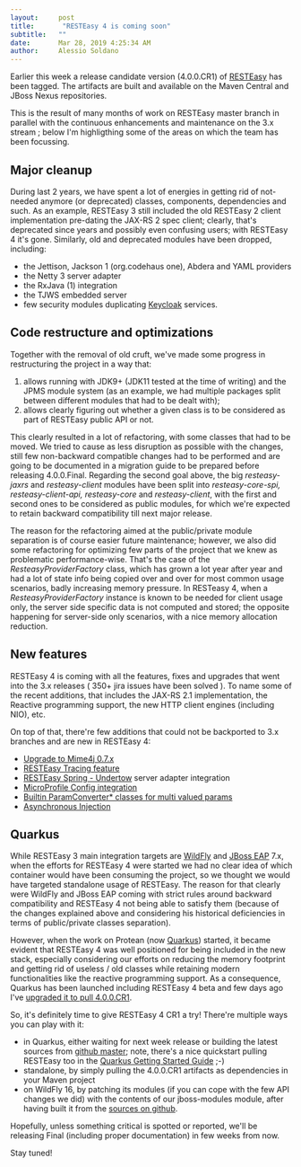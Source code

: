 ```yaml
---
layout:     post
title:       "RESTEasy 4 is coming soon"
subtitle:   ""
date:       Mar 28, 2019 4:25:34 AM
author:     Alessio Soldano
---
```


Earlier this week a release candidate version (4.0.0.CR1) of [RESTEasy](https://resteasy.github.io/) has been tagged. The artifacts are built and available on the Maven Central and JBoss Nexus repositories.

This is the result of many months of work on RESTEasy master branch in parallel with the continuous enhancements and maintenance on the 3.x stream ; below I&#39;m highligthing some of the areas on which the team has been focussing. 

## Major cleanup ##

During last 2 years, we have spent a lot of energies in getting rid of not-needed anymore (or deprecated) classes, components, dependencies and such. As an example, RESTEasy 3 still included the old RESTEasy 2 client implementation pre-dating the JAX-RS 2 spec client; clearly, that&#39;s deprecated since years and possibly even confusing users; with RESTEasy 4 it&#39;s gone. Similarly, old and deprecated modules have been dropped, including:

*   the Jettison, Jackson 1 (org.codehaus one), Abdera and YAML providers
*   the Netty 3 server adapter
*   the RxJava (1) integration
*   the TJWS embedded server
*   few security modules duplicating [Keycloak](https://www.keycloak.org/) services.

## Code restructure and optimizations ##

Together with the removal of old cruft, we&#39;ve made some progress in restructuring the project in a way that:

1.  allows running with JDK9+ (JDK11 tested at the time of writing) and the JPMS module system (as an example, we had multiple packages split between different modules that had to be dealt with);
2.  allows clearly figuring out whether a given class is to be considered as part of RESTEasy public API or not.

This clearly resulted in a lot of refactoring, with some classes that had to be moved. We tried to cause as less disruption as possible with the changes, still few non-backward compatible changes had to be performed and are going to be documented in a migration guide to be prepared before releasing 4.0.0.Final. Regarding the second goal above, the big _resteasy-jaxrs_ and _resteasy-client_ modules have been split into _resteasy-core-spi, resteasy-client-api, resteasy-core_ and _resteasy-client_, with the first and second ones to be considered as public modules, for which we&#39;re expected to retain backward compatibility till next major release.

The reason for the refactoring aimed at the public/private module separation is of course easier future maintenance; however, we also did some refactoring for optimizing few parts of the project that we knew as problematic performance-wise. That&#39;s the case of the _ResteasyProviderFactory_ class, which has grown a lot year after year and had a lot of state info being copied over and over for most common usage scenarios, badly increasing memory pressure. In RESTeasy 4, when a _ResteasyProviderFactory_ instance is known to be needed for client usage only, the server side specific data is not computed and stored; the opposite happening for server-side only scenarios, with a nice memory allocation reduction. 

## New features  ##  

RESTEasy 4 is coming with all the features, fixes and upgrades that went into the 3.x releases (
350+ jira issues have been solved
). To name some of the recent additions, that includes the JAX-RS 2.1 implementation, the Reactive programming support, the new HTTP client engines (including NIO), etc.

On top of that, there&#39;re few additions that could not be backported to 3.x branches and are new in RESTEasy 4:

*   [Upgrade to Mime4j 0.7.x](https://issues.redhat.com/browse/RESTEASY-754)
*   [RESTEasy Tracing feature](https://issues.redhat.com/browse/RESTEASY-1418)
*   [RESTEasy Spring - Undertow](https://issues.redhat.com/browse/RESTEASY-2009) server adapter integration
*   [MicroProfile Config integration](https://issues.redhat.com/browse/RESTEASY-2131)
*   [Builtin ParamConverter* classes for multi valued params](https://issues.redhat.com/browse/RESTEASY-1996)
*   [Asynchronous Injection](https://issues.redhat.com/browse/RESTEASY-1905)

## Quarkus  ##

While RESTEasy 3 main integration targets are [WildFly](https://wildfly.org/) and [JBoss EAP](https://www.redhat.com/it/technologies/jboss-middleware/application-platform) 7.x, when the efforts for RESTEasy 4 were started we had no clear idea of which container would have been consuming the project, so we thought we would have targeted standalone usage of RESTEasy. The reason for that clearly were WildFly and JBoss EAP coming with strict rules around backward compatibility and RESTEasy 4 not being able to satisfy them (because of the changes explained above and considering his historical deficiencies in terms of public/private classes separation).

However, when the work on Protean (now [Quarkus](https://quarkus.io/)) started, it became evident that RESTEasy 4 was well positioned for being included in the new stack, especially considering our efforts on reducing the memory footprint and getting rid of useless / old classes while retaining modern functionalities like the reactive programming support. As a consequence, Quarkus has been launched including RESTEasy 4 beta and few days ago I&#39;ve [upgraded it to pull 4.0.0.CR1](https://github.com/quarkusio/quarkus/pull/1667).


So, it&#39;s definitely time to give RESTEasy 4 CR1 a try! There&#39;re multiple ways you can play with it:

*   in Quarkus, either waiting for next week release or building the latest sources from [github master](https://github.com/quarkusio/quarkus); note, there&#39;s a nice quickstart pulling RESTEasy too in the [Quarkus Getting Started Guide](https://quarkus.io/guides/getting-started-guide) ;-)
*   standalone, by simply pulling the 4.0.0.CR1 artifacts as dependencies in your Maven project
*   on WildFly 16, by patching its modules (if you can cope with the few API changes we did) with the contents of our jboss-modules module, after having built it from the [sources on github](https://github.com/resteasy/resteasy/tree/4.0.0.CR1).

Hopefully, unless something critical is spotted or reported, we&#39;ll be releasing Final (including proper documentation) in few weeks from now.

Stay tuned!




                    




                    

                    


                
